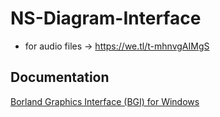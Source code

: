 # NS-Diagram-Interface

- for audio files -> https://we.tl/t-mhnvgAIMgS

## Documentation

[Borland Graphics Interface (BGI) for Windows](https://home.cs.colorado.edu/~main/bgi/doc/)

